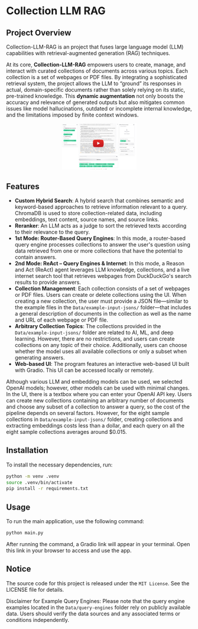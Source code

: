# Collection LLM RAG


## Project Overview

Collection-LLM-RAG is an project that fuses large language model (LLM) capabilities with retrieval-augmented generation (RAG) techniques.

At its core, **Collection-LLM-RAG** empowers users to create, manage, and interact with curated collections of documents across various topics. Each collection is a set of webpages or PDF files. By integrating a sophisticated retrieval system, the project allows the LLM to “ground” its responses in actual, domain-specific documents rather than solely relying on its static, pre-trained knowledge. This **dynamic augmentation** not only boosts the accuracy and relevance of generated outputs but also mitigates common issues like model hallucinations, outdated or incomplete internal knowledge, and the limitations imposed by finite context windows.

<p align="center">
  <a href="https://www.youtube.com/watch?v=yBf3TXbfR70">
    <img src="README-Files/demo.png" alt="Alt Text" style="max-width: 40%;">
  </a>
</p>

## Features

- **Custom Hybrid Search**: A hybrid search that combines semantic and keyword-based approaches to retrieve information relevant to a query. ChromaDB is used to store collection-related data, including embeddings, text content, source names, and source links.
- **Reranker**: An LLM acts as a judge to sort the retrieved texts according to their relevance to the query.
- **1st Mode: Router-Based Query Engines**: In this mode, a router-based query engine processes collections to answer the user's question using data retrieved from one or more collections that have the potential to contain answers.
- **2nd Mode: ReAct – Query Engines & Internet**: In this mode, a Reason and Act (ReAct) agent leverages LLM knowledge, collections, and a live internet search tool that retrieves webpages from DuckDuckGo's search results to provide answers.
- **Collection Management**: Each collection consists of a set of webpages or PDF files. Users can create or delete collections using the UI. When creating a new collection, the user must provide a JSON file—similar to the example files in the `Data/example-input-jsons/` folder—that includes a general description of documents in the collection as well as the name and URL of each webpage or PDF file.
- **Arbitrary Collection Topics**: The collections provided in the `Data/example-input-jsons/` folder are related to AI, ML, and deep learning. However, there are no restrictions, and users can create collections on any topic of their choice. Additionally, users can choose whether the model uses all available collections or only a subset when generating answers.
- **Web-based UI**: The program features an interactive web-based UI built with Gradio. This UI can be accessed locally or remotely.

Although various LLM and embedding models can be used, we selected OpenAI models; however, other models can be used with minimal changes. In the UI, there is a textbox where you can enter your OpenAI API key. Users can create new collections containing an arbitrary number of documents and choose any subset of a collection to answer a query, so the cost of the pipeline depends on several factors. However, for the eight sample collections in `Data/example-input-jsons/` folder, creating collections and extracting embeddings costs less than a dollar, and each query on all the eight sample collections averages around $0.015.

## Installation

To install the necessary dependencies, run:

```bash
python -m venv .venv
source .venv/bin/activate
pip install -r requirements.txt
```

## Usage

To run the main application, use the following command:

```bash
python main.py
```
After running the command, a Gradio link will appear in your terminal. Open this link in your browser to access and use the app.

## Notice
The source code for this project is released under the `MIT License`. See the LICENSE file for details.

Disclaimer for Example Query Engines: Please note that the query engine examples located in the `Data/query-engines` folder rely on publicly available data. Users should verify the data sources and any associated terms or conditions independently.
